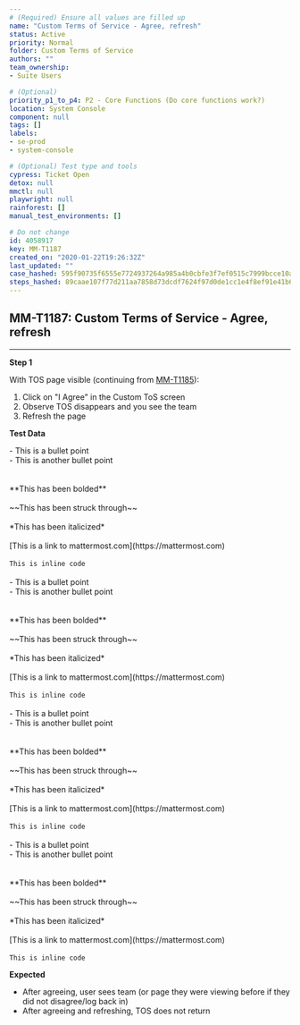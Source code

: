 ```yaml
---
# (Required) Ensure all values are filled up
name: "Custom Terms of Service - Agree, refresh"
status: Active
priority: Normal
folder: Custom Terms of Service
authors: ""
team_ownership: 
- Suite Users

# (Optional)
priority_p1_to_p4: P2 - Core Functions (Do core functions work?)
location: System Console
component: null
tags: []
labels: 
- se-prod
- system-console

# (Optional) Test type and tools
cypress: Ticket Open
detox: null
mmctl: null
playwright: null
rainforest: []
manual_test_environments: []

# Do not change
id: 4058917
key: MM-T1187
created_on: "2020-01-22T19:26:32Z"
last_updated: ""
case_hashed: 595f90735f6555e7724937264a985a4b0cbfe3f7ef0515c7999bcce10a409f3db80b8255186afc425e66930e0e8e404b
steps_hashed: 89caae107f77d211aa7858d73dcdf7624f97d0de1cc1e4f8ef91e41b6418ff8f9988261c984d629ddc3787b855bff307
---
```


<!-- (Auto-generated) Based on frontmatter's "key" and "name" -->

## MM-T1187: Custom Terms of Service - Agree, refresh

---

**Step 1**

With TOS page visible (continuing from [MM-T1185](https://mattermost.atlassian.net/projects/MM?selectedItem=com.atlassian.plugins.atlassian-connect-plugin%3Acom.kanoah.test-manager__main-project-page#!/testCase/MM-T1185)):

1. Click on "I Agree" in the Custom ToS screen
2. Observe TOS disappears and you see the team
3. Refresh the page

**Test Data**

\- This is a bullet point\
\- This is another bullet point\
\
\
\*\*This has been bolded\*\*\
\
\~\~This has been struck through\~\~\
\
\*This has been italicized\*\
\
\[This is a link to mattermost.com]\(https\://mattermost.com)\
\
`This is inline code`\
\
\- This is a bullet point\
\- This is another bullet point\
\
\
\*\*This has been bolded\*\*\
\
\~\~This has been struck through\~\~\
\
\*This has been italicized\*\
\
\[This is a link to mattermost.com]\(https\://mattermost.com)\
\
`This is inline code`\
\
\- This is a bullet point\
\- This is another bullet point\
\
\
\*\*This has been bolded\*\*\
\
\~\~This has been struck through\~\~\
\
\*This has been italicized\*\
\
\[This is a link to mattermost.com]\(https\://mattermost.com)\
\
`This is inline code`\
\
\- This is a bullet point\
\- This is another bullet point\
\
\
\*\*This has been bolded\*\*\
\
\~\~This has been struck through\~\~\
\
\*This has been italicized\*\
\
\[This is a link to mattermost.com]\(https\://mattermost.com)\
\
`This is inline code`

**Expected**

- After agreeing, user sees team (or page they were viewing before if they did not disagree/log back in)
- After agreeing and refreshing, TOS does not return
